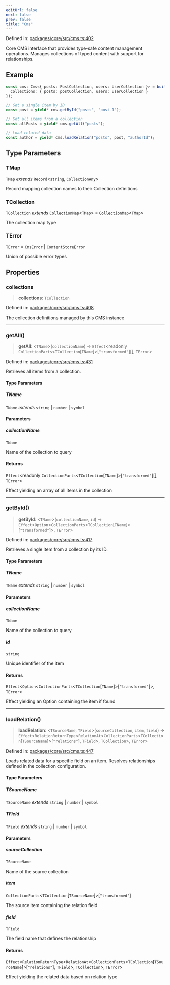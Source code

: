 ```yaml
---
editUrl: false
next: false
prev: false
title: "Cms"
---
```


Defined in: [packages/core/src/cms.ts:402](https://github.com/bitswired/foldcms/blob/e40d0cf35579f8d8914becd5acbabb5d0cdf8620/packages/core/src/cms.ts#L402)

Core CMS interface that provides type-safe content management operations.
Manages collections of typed content with support for relationships.

## Example

```typescript
const cms: Cms<{ posts: PostCollection, users: UserCollection }> = buildCms({
  collections: { posts: postCollection, users: userCollection }
});

// Get a single item by ID
const post = yield* cms.getById("posts", "post-1");

// Get all items from a collection
const allPosts = yield* cms.getAll("posts");

// Load related data
const author = yield* cms.loadRelation("posts", post, "authorId");
```

## Type Parameters

### TMap

`TMap` *extends* `Record`\<`string`, `CollectionAny`\>

Record mapping collection names to their Collection definitions

### TCollection

`TCollection` *extends* [`CollectionMap`](/api/cms/type-aliases/collectionmap/)\<`TMap`\> = [`CollectionMap`](/api/cms/type-aliases/collectionmap/)\<`TMap`\>

The collection map type

### TError

`TError` = `CmsError` \| `ContentStoreError`

Union of possible error types

## Properties

### collections

> **collections**: `TCollection`

Defined in: [packages/core/src/cms.ts:408](https://github.com/bitswired/foldcms/blob/e40d0cf35579f8d8914becd5acbabb5d0cdf8620/packages/core/src/cms.ts#L408)

The collection definitions managed by this CMS instance

***

### getAll()

> **getAll**: \<`TName`\>(`collectionName`) => `Effect`\<readonly `CollectionParts`\<`TCollection`\[`TName`\]\>\[`"transformed"`\][], `TError`\>

Defined in: [packages/core/src/cms.ts:431](https://github.com/bitswired/foldcms/blob/e40d0cf35579f8d8914becd5acbabb5d0cdf8620/packages/core/src/cms.ts#L431)

Retrieves all items from a collection.

#### Type Parameters

##### TName

`TName` *extends* `string` \| `number` \| `symbol`

#### Parameters

##### collectionName

`TName`

Name of the collection to query

#### Returns

`Effect`\<readonly `CollectionParts`\<`TCollection`\[`TName`\]\>\[`"transformed"`\][], `TError`\>

Effect yielding an array of all items in the collection

***

### getById()

> **getById**: \<`TName`\>(`collectionName`, `id`) => `Effect`\<`Option`\<`CollectionParts`\<`TCollection`\[`TName`\]\>\[`"transformed"`\]\>, `TError`\>

Defined in: [packages/core/src/cms.ts:417](https://github.com/bitswired/foldcms/blob/e40d0cf35579f8d8914becd5acbabb5d0cdf8620/packages/core/src/cms.ts#L417)

Retrieves a single item from a collection by its ID.

#### Type Parameters

##### TName

`TName` *extends* `string` \| `number` \| `symbol`

#### Parameters

##### collectionName

`TName`

Name of the collection to query

##### id

`string`

Unique identifier of the item

#### Returns

`Effect`\<`Option`\<`CollectionParts`\<`TCollection`\[`TName`\]\>\[`"transformed"`\]\>, `TError`\>

Effect yielding an Option containing the item if found

***

### loadRelation()

> **loadRelation**: \<`TSourceName`, `TField`\>(`sourceCollection`, `item`, `field`) => `Effect`\<`RelationReturnType`\<`RelationAt`\<`CollectionParts`\<`TCollection`\[`TSourceName`\]\>\[`"relations"`\], `TField`\>, `TCollection`\>, `TError`\>

Defined in: [packages/core/src/cms.ts:447](https://github.com/bitswired/foldcms/blob/e40d0cf35579f8d8914becd5acbabb5d0cdf8620/packages/core/src/cms.ts#L447)

Loads related data for a specific field on an item.
Resolves relationships defined in the collection configuration.

#### Type Parameters

##### TSourceName

`TSourceName` *extends* `string` \| `number` \| `symbol`

##### TField

`TField` *extends* `string` \| `number` \| `symbol`

#### Parameters

##### sourceCollection

`TSourceName`

Name of the source collection

##### item

`CollectionParts`\<`TCollection`\[`TSourceName`\]\>\[`"transformed"`\]

The source item containing the relation field

##### field

`TField`

The field name that defines the relationship

#### Returns

`Effect`\<`RelationReturnType`\<`RelationAt`\<`CollectionParts`\<`TCollection`\[`TSourceName`\]\>\[`"relations"`\], `TField`\>, `TCollection`\>, `TError`\>

Effect yielding the related data based on relation type

